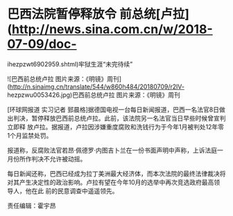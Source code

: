 # 巴西法院暂停释放令 前总统[卢拉](http://news.sina.com.cn/w/2018-07-09/doc-
ihezpzwt6902959.shtml)牢狱生涯“未完待续”

![巴西前总统卢拉
图片来源：《明镜》周刊](http://n.sinaimg.cn/translate/544/w860h484/20180709/r2lV-
hezpzwu0053426.jpg)巴西前总统卢拉 图片来源：《明镜》周刊

[环球网报道 实习记者 郅晨格]据德国电视一台每日新闻报道，巴西一名法官8日做出判决，暂停释放巴西前总统卢拉。此前，该法院另一名法官当日早些时候曾宣判立即释
放卢拉。据报道，卢拉因涉嫌重度腐败和洗钱行为于今年1月被判处12年零1个月监禁处罚。

报道称，反腐败法官若昂·佩德罗·内图吉卜兰在一份书面声明中声称，上诉法庭一月份所作判决不允许被动摇。

每日新闻还称，巴西已经成为拉丁美洲最大经济体，而本次法院的最终法律裁决将对其产生决定性的政治影响。卢拉有望在今年10月的选举中再次竞选政府最高领导人，他在此
前的民意调查中遥遥领先。

责任编辑：霍宇昂

